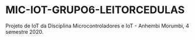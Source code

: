 # MIC-IOT-GRUPO6-LEITORCEDULAS
Projeto de IoT da Disciplina Microcontroladores e IoT - Anhembi Morumbi, 4 semestre 2020.
